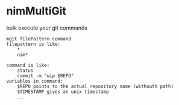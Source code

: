 # nimMultiGit
bulk execute your git commands



    mgit filePattern command
    filepattern is like:
        *
        nim*
    
    command is like:
        status
        commit -m "wip $REPO"
    variables in command:
        $REPO points to the actual repository name (withouth path)
        $TIMESTAMP gives an unix timestamp 
        ...
